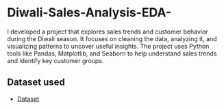 # Diwali-Sales-Analysis-EDA-
I developed a  project that explores sales trends and customer behavior during the Diwali season. It focuses on cleaning the data, analyzing it, and visualizing patterns to uncover useful insights. The project uses Python tools like Pandas, Matplotlib, and Seaborn to help understand sales trends and identify key customer groups.

## Dataset used
- <a href="https://github.com/Simransharma-111/Diwali-Sales-Analysis-EDA-/blob/main/Diwali%20Sales%20Data.csv">Dataset</a>

